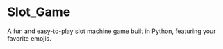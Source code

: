 # Slot_Game
A fun and easy-to-play slot machine game built in Python, featuring your favorite emojis.
